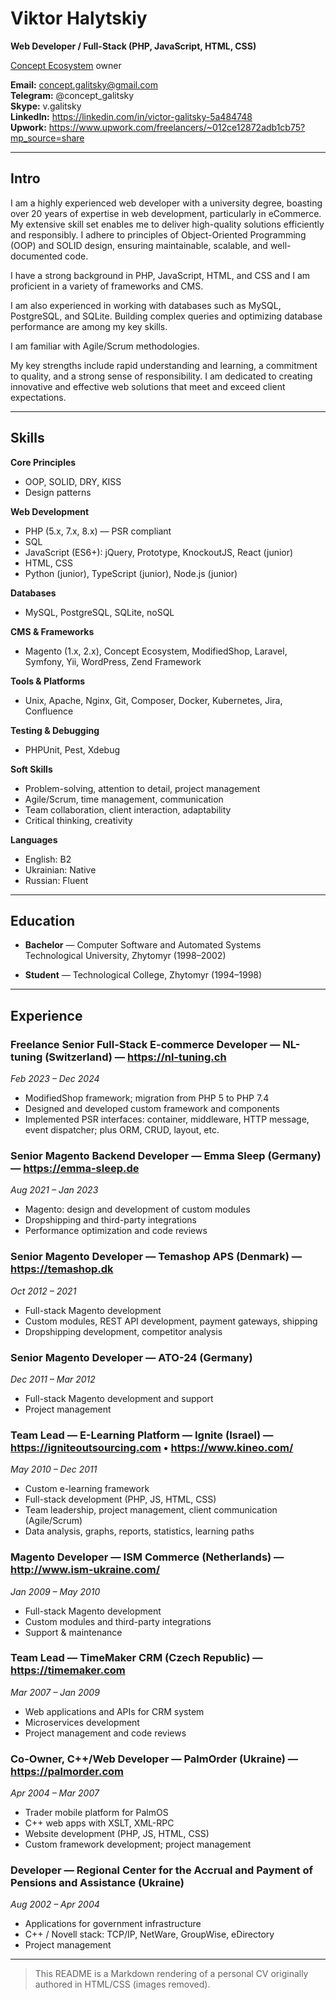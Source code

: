# Viktor Halytskiy

**Web Developer / Full-Stack (PHP, JavaScript, HTML, CSS)**

[Concept Ecosystem](https://github.com/Concept-Labs) owner


**Email:** [concept.galitsky@gmail.com](mailto:concept.galitsky@gmail.com)  
**Telegram:** @concept_galitsky  
**Skype:** v.galitsky  
**LinkedIn:** https://linkedin.com/in/victor-galitsky-5a484748  
**Upwork:** https://www.upwork.com/freelancers/~012ce12872adb1cb75?mp_source=share

---

## Intro

I am a highly experienced web developer with a university degree, boasting over 20 years of expertise in web development, particularly in eCommerce.  
My extensive skill set enables me to deliver high-quality solutions efficiently and responsibly. I adhere to principles of Object-Oriented Programming (OOP) and SOLID design, ensuring maintainable, scalable, and well-documented code.

I have a strong background in PHP, JavaScript, HTML, and CSS and I am proficient in a variety of frameworks and CMS.

I am also experienced in working with databases such as MySQL, PostgreSQL, and SQLite. Building complex queries and optimizing database performance are among my key skills.

I am familiar with Agile/Scrum methodologies.

My key strengths include rapid understanding and learning, a commitment to quality, and a strong sense of responsibility. I am dedicated to creating innovative and effective web solutions that meet and exceed client expectations.

---

## Skills

**Core Principles**
- OOP, SOLID, DRY, KISS
- Design patterns

**Web Development**
- PHP (5.x, 7.x, 8.x) — PSR compliant
- SQL
- JavaScript (ES6+): jQuery, Prototype, KnockoutJS, React (junior)
- HTML, CSS
- Python (junior), TypeScript (junior), Node.js (junior)

**Databases**
- MySQL, PostgreSQL, SQLite, noSQL

**CMS & Frameworks**
- Magento (1.x, 2.x), Concept Ecosystem, ModifiedShop, Laravel, Symfony, Yii, WordPress, Zend Framework

**Tools & Platforms**
- Unix, Apache, Nginx, Git, Composer, Docker, Kubernetes, Jira, Confluence

**Testing & Debugging**
- PHPUnit, Pest, Xdebug

**Soft Skills**
- Problem-solving, attention to detail, project management
- Agile/Scrum, time management, communication
- Team collaboration, client interaction, adaptability
- Critical thinking, creativity

**Languages**
- English: B2
- Ukrainian: Native
- Russian: Fluent
---

## Education

- **Bachelor** — Computer Software and Automated Systems  
  Technological University, Zhytomyr (1998–2002)

- **Student** — Technological College, Zhytomyr (1994–1998)

---

## Experience

### Freelance Senior Full-Stack E-commerce Developer — NL-tuning (Switzerland) — https://nl-tuning.ch
*Feb 2023 – Dec 2024*  
- ModifiedShop framework; migration from PHP 5 to PHP 7.4  
- Designed and developed custom framework and components  
- Implemented PSR interfaces: container, middleware, HTTP message, event dispatcher; plus ORM, CRUD, layout, etc.

### Senior Magento Backend Developer — Emma Sleep (Germany) — https://emma-sleep.de
*Aug 2021 – Jan 2023*  
- Magento: design and development of custom modules  
- Dropshipping and third-party integrations  
- Performance optimization and code reviews

### Senior Magento Developer — Temashop APS (Denmark) — https://temashop.dk
*Oct 2012 – 2021*  
- Full-stack Magento development  
- Custom modules, REST API development, payment gateways, shipping  
- Dropshipping development, competitor analysis

### Senior Magento Developer — ATO-24 (Germany)
*Dec 2011 – Mar 2012*  
- Full-stack Magento development and support  
- Project management

### Team Lead — E-Learning Platform — Ignite (Israel) — https://igniteoutsourcing.com • https://www.kineo.com/
*May 2010 – Dec 2011*  
- Custom e-learning framework  
- Full-stack development (PHP, JS, HTML, CSS)  
- Team leadership, project management, client communication (Agile/Scrum)  
- Data analysis, graphs, reports, statistics, learning paths

### Magento Developer — ISM Commerce (Netherlands) — http://www.ism-ukraine.com/
*Jan 2009 – May 2010*  
- Full-stack Magento development  
- Custom modules and third-party integrations  
- Support & maintenance

### Team Lead — TimeMaker CRM (Czech Republic) — https://timemaker.com
*Mar 2007 – Jan 2009*  
- Web applications and APIs for CRM system  
- Microservices development  
- Project management and code reviews

### Co-Owner, C++/Web Developer — PalmOrder (Ukraine) — https://palmorder.com
*Apr 2004 – Mar 2007*  
- Trader mobile platform for PalmOS  
- C++ web apps with XSLT, XML-RPC  
- Website development (PHP, JS, HTML, CSS)  
- Custom framework development; project management

### Developer — Regional Center for the Accrual and Payment of Pensions and Assistance (Ukraine)
*Aug 2002 – Apr 2004*  
- Applications for government infrastructure  
- C++ / Novell stack: TCP/IP, NetWare, GroupWise, eDirectory  
- Project management

---

> This README is a Markdown rendering of a personal CV originally authored in HTML/CSS (images removed).
